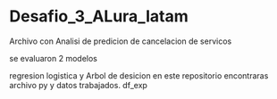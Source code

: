 # Desafio_3_ALura_latam
Archivo con  Analisi de  predicion de  cancelacion de servicos


se evaluaron 2 modelos 

regresion logistica y Arbol de desicion
 en este repositorio encontraras archivo py y  datos trabajados. df_exp
 
